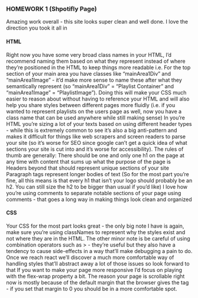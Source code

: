 ### HOMEWORK 1 (Shpotifly Page)
Amazing work overall - this site looks super clean and well done. I love the direction you took it all in

#### HTML
 Right now you have some very broad class names in your HTML, I’d recommend naming them based on what they represent instead of where they’re positioned in the HTML to keep things more readable
i.e. For the top section of your main area you have classes like “mainArea1Div” and “mainArea1Image” - it’d make more sense to name these after what they semantically represent (so “mainArea1Div” = “Playlist Container” and “mainArea1Image” = “PlaylistImage”). Doing this will make your CSS much easier to reason about without having to reference your HTML and will also help you share styles between different pages more fluidly (i.e. if you wanted to represent playlists on the users page as well, now you have a class name that can be used anywhere while still making sense)
In you’re HTML you’re sizing a lot of your texts based on using different header types - while this is extremely common to see it’s also a big anti-pattern and makes it difficult for things like web scrapers and screen readers to parse your site (so it’s worse for SEO since google can’t get a quick idea of what sections your site is cut into and it’s worse for accessibility). The rules of thumb are generally:
There should be one and only one h1 on the page at any time with content that sums up what the purpose of the page is
 Headers beyond that should represent unique sections of your site
 Paragraph tags represent longer bodies of text
(So for the most part you’re fine, all this means is that every h1 that isn’t your logo should probably be an h2. You can still size the h2 to be bigger than usual if you’d like)
I love how you’re using comments to separate notable sections of your page using comments - that goes a long way in making things look clean and organized

#### CSS
Your CSS for the most part looks great - the only big note I have is again, make sure you’re using classNames to represent why the styles exist and not where they are in the HTML. The other minor note is be careful of using combination operators such as > - they’re useful but they also have a tendency to cause side-effects in a way that’ll make debugging a pain to do. Once we reach react we’ll discover a much more comfortable way of handling styles that’ll abstract away a lot of those issues so look forward to that
If you want to make your page more responsive I’d focus on playing with the flex-wrap property a bit. The reason your page is scrollable right now is mostly because of the default margin that the browser gives the <body> tag - if you set that margin to 0 you should be in a more comfortable spot.
